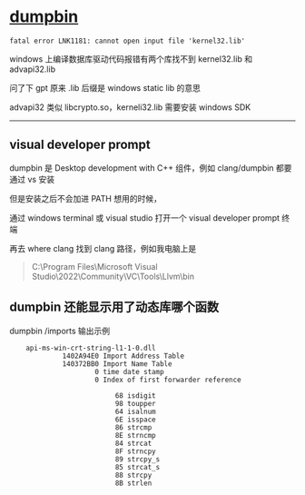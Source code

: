 # [dumpbin](/2023/08/dumpbin_ldd_alternative_on_windows.md)

`fatal error LNK1181: cannot open input file 'kernel32.lib'`

windows 上编译数据库驱动代码报错有两个库找不到 kernel32.lib 和 advapi32.lib

问了下 gpt 原来 .lib 后缀是 windows static lib 的意思

advapi32 类似 libcrypto.so，kerneli32.lib 需要安装 windows SDK

---

## visual developer prompt

dumpbin 是 Desktop development with C++ 组件，例如 clang/dumpbin 都要通过 vs 安装

但是安装之后不会加进 PATH 想用的时候，

通过 windows terminal 或 visual studio 打开一个 visual developer prompt 终端

再去 where clang 找到 clang 路径，例如我电脑上是 

> C:\Program Files\Microsoft Visual Studio\2022\Community\VC\Tools\Llvm\bin

## dumpbin 还能显示用了动态库哪个函数

dumpbin /imports 输出示例

```
    api-ms-win-crt-string-l1-1-0.dll
             1402A94E0 Import Address Table
             140372BB0 Import Name Table
                     0 time date stamp
                     0 Index of first forwarder reference

                          68 isdigit
                          98 toupper
                          64 isalnum
                          6E isspace
                          86 strcmp
                          8E strncmp
                          84 strcat
                          8F strncpy
                          89 strcpy_s
                          85 strcat_s
                          88 strcpy
                          8B strlen
```
